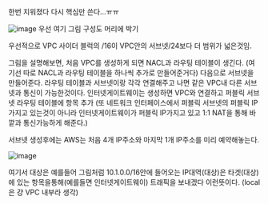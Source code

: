 한번 지워졌다 다시 핵심만 쓴다...ㅠㅠ

![image](https://user-images.githubusercontent.com/67897827/189288214-8ee69b3e-d460-40f6-87ed-fdd4aff918f0.png)
우선 여기 그림 구성도 머리에 박기

우선적으로 VPC 사이더 블럭의 /16이 VPC안의 서브넷/24보다 더 범위가 넓은것임.

그림을 설명해보면, 처음 VPC를 생성하게 되면 NACL과 라우팅 테이블이 생긴다. (여기선 따로 NACL과 라우팅 테이블을 하나씩 추가로 만들어준거다) 다음으로 서브넷을 만들어준다.
라우팅 테이블과 서브넷이랑 각각 연결해주고 나면 같은 VPC내 다른 서브넷과 통신이 가능한것이다.
인터넷게이트웨이는 생성하면 VPC와 연결하고 퍼블릭 서브넷 라우팅 테이블에 항목 추가 (또 네트워크 인터페이스에서 퍼블릭 서브넷의 퍼블릭 IP가지고 있는것이 아니라
인터넷게이트웨이가 퍼블릭 IP가지고 있고 1:1 NAT을 통해 바깥과 통신가능하게 해준다.)

서브넷 생성후에는 AWS는 처음 4개 IP주소와 마지막 1개 IP주소를 미리 예약해놓는다.

![image](https://user-images.githubusercontent.com/67897827/189292030-0e76153f-b306-4707-a501-f709f1537222.png)

여기서 대상은 예를들어 그림처럼 10.1.0.0/16안에 들어오는 IP대역(대상)은 타겟(대상)에 있는 항목을통해(예를들면 인터넷게이트웨이) 트래픽을 보내겠다 이런뜻이다.
(local은 걍 VPC 내부라 생각) 
